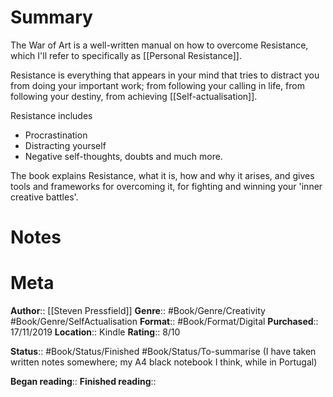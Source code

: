 # Summary
The War of Art is a well-written manual on how to overcome Resistance, which I'll refer to specifically as [[Personal Resistance]].

Resistance is everything that appears in your mind that tries to distract you from doing your important work; from following your calling in life, from following your destiny, from achieving [[Self-actualisation]].

Resistance includes
- Procrastination
- Distracting yourself
- Negative self-thoughts, doubts
and much more.

The book explains Resistance, what it is, how and why it arises, and gives tools and frameworks for overcoming it, for fighting and winning your 'inner creative battles'.

# Notes

# Meta
**Author**:: [[Steven Pressfield]]
**Genre**:: #Book/Genre/Creativity #Book/Genre/SelfActualisation
**Format**:: #Book/Format/Digital
**Purchased**:: 17/11/2019
**Location**:: Kindle
**Rating**:: 8/10

**Status**:: #Book/Status/Finished #Book/Status/To-summarise 
(I have taken written notes somewhere; my A4 black notebook I think, while in Portugal)

**Began reading**:: 
**Finished reading**:: 